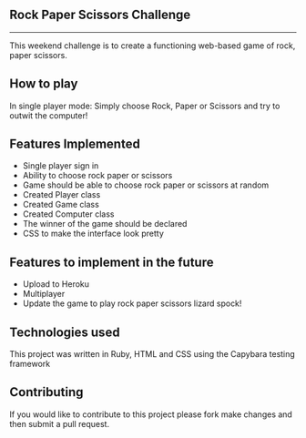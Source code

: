 Rock Paper Scissors Challenge
------------------------------
------------------------------

This weekend challenge is to create a functioning web-based game of rock, paper scissors.

How to play
-------------
In single player mode:
Simply choose Rock, Paper or Scissors and try to outwit the computer!

Features Implemented
---------------------
* Single player sign in
* Ability to choose rock paper or scissors
* Game should be able to choose rock paper or scissors at random
* Created Player class
* Created Game class
* Created Computer class
* The winner of the game should be declared
* CSS to make the interface look pretty

Features to implement in the future
-----------------------------------
* Upload to Heroku
* Multiplayer
* Update the game to play rock paper scissors lizard spock!

Technologies used
-----------------
This project was written in Ruby, HTML and CSS using the Capybara testing framework

Contributing
---------------
If you would like to contribute to this project please fork make changes and then submit a pull request.
